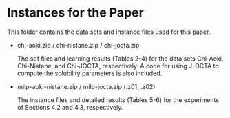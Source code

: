# Instances for the Paper

This folder contains the data sets and instance files used for this paper.

- chi-aoki.zip / chi-nistane.zip / chi-jocta.zip

  The sdf files and learning results (Tables 2-4) for the data sets Chi-Aoki, Chi-Nistane, and Chi-JOCTA, respectively.
  A code for using J-OCTA to compute the solubility parameters is also included.

- milp-aoki-nistane.zip / milp-jocta.zip (.z01, .z02)

  The instance files and detailed results (Tables 5-6) for the experiments of Sections 4.2 and 4.3, respectively.

